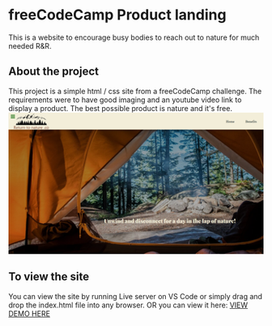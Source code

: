 # freeCodeCamp Product landing
This is a website to encourage busy bodies to reach out to nature for much needed R&R.

## About the project
This project is a simple html / css site from a freeCodeCamp challenge. The requirements were to have 
good imaging and an youtube video link to display a product. The best possible product is nature and it's free. <br/>
<img src="https://github.com/gusmontoya/Product-landing-page-FCC/blob/main/images/nature_header.png" alt="nature header">

## To view the site
  You can view the site by running Live server on VS Code or simply drag and drop the index.html file into any browser. 
  OR
  you can view it here: <a href="https://eloquent-goldstine-8169ff.netlify.app/" target="_blank">VIEW DEMO HERE</a>
